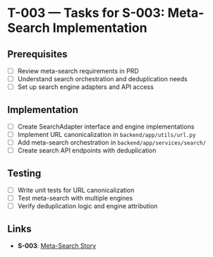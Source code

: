# T-003 — Tasks for S-003: Meta-Search Implementation

## Prerequisites
- [ ] Review meta-search requirements in PRD
- [ ] Understand search orchestration and deduplication needs
- [ ] Set up search engine adapters and API access

## Implementation
- [ ] Create SearchAdapter interface and engine implementations
- [ ] Implement URL canonicalization in `backend/app/utils/url.py`
- [ ] Add meta-search orchestration in `backend/app/services/search/`
- [ ] Create search API endpoints with deduplication

## Testing
- [ ] Write unit tests for URL canonicalization
- [ ] Test meta-search with multiple engines
- [ ] Verify deduplication logic and engine attribution

## Links
- **S-003**: [Meta-Search Story](../stories/S-003-meta-search.md)